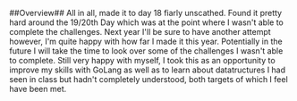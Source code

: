 ##Overview##
All in all, made it to day 18 fiarly unscathed. Found it pretty hard around the 19/20th Day which was at the point where I wasn't able to complete the challenges. Next year I'll be sure to have another attempt however, I'm quite happy with how far I made it this year. Potentially in the future I will take the time to look  over some of the challenges I wasn't able to complete. Still very happy with myself, I took this as an opportunity to improve my skills with GoLang as well as to learn about datatructures I had seen in class but hadn't completely understood, both targets of which I feel have been met. 